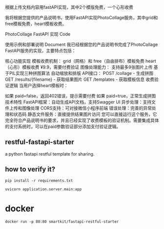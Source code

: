 


根据上传文档内容用fastAPI实现，其中2个模版免费，一个心形收费

我将根据您提供的产品说明书，使用FastAPI实现PhotoCollage服务，其中grid和free模板免费，heart模板收费。

PhotoCollage FastAPI 实现
Code 

使用示例和部署说明
Document 
我已经根据您的产品说明书完成了PhotoCollage FastAPI服务的实现，主要特点包括：

核心功能实现
模板收费机制：
grid（网格）和 free（自由排布）模板免费
heart（心形）模板收费 ¥9.9，需要付费验证
图像处理能力：
支持最多9张图片上传
基于PIL实现三种拼图算法
自动缩放和排版
API接口：
POST /collage - 生成拼图
GET /results/{filename} - 获取结果图片
GET /templates - 获取模板信息
收费验证逻辑
当用户选择heart模板时：

如果 paid=false，返回402错误，提示需要付费
如果 paid=true，正常生成拼图
技术特性
FastAPI框架：自动生成API文档，支持Swagger UI
异步处理：支持文件上传和图像处理
CORS支持：可对接微信小程序前端
错误处理：完善的异常处理和状态码
静态文件服务：直接提供结果图片访问
您可以直接运行这个服务，它完全符合产品说明书的要求，并且已经实现了收费模板的验证机制。需要集成具体的支付系统时，可以在paid参数验证部分添加支付验证逻辑。
## restful-fastapi-starter
a python fastapi   restful template for sharing.

## how to verify it?
```
pip install -r requirements.txt

```
```
uvicorn application.server.main:app
```
# docker

```
docker run -p 80:80 smartkit/fastapi-restful-starter
```
